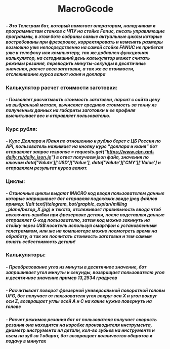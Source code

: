 #  <p align="center">MacroGcode</p>
##### - Это Телеграм бот, который помогает операторам, наладчикам и программистам станков с ЧПУ на стойке Fanuc, писать управляющие программы, в этом боте собраны самые актуальные циклы которые востребованы при фрезеровке, корректировать и изменять размеры возможно уже непосредственно на самой стойке FANUC не прибегая уже к телефону или компьютеру, так же добавлен функционал калькулятор, на сегодняшний день калькулятор может считать режимы резания, переводить минуты-секунды в десятичные значения, расчет веса заготовки, а так же ее стоимости, отслеживание курса валют юаня и доллара

### Калькулятор расчет стоимости заготовки:
##### - Позволяет расчитывать стоимость заготовки, парсит с сайта цену на выбранный металл, вычисляет среднюю стоимость за тонну из полученных данных на габариты заготовки и ее профиля высчитывает вес и отправляет пользователю. 

### Курс рубля: 
##### - Курс Доллара и Юаня по отношению к рублю берет с ЦБ России по API, пользователь нажимает на кнопку курс "доллара и юаня" бот отправляет запрос response = requests.get("https://www.cbr-xml-daily.ru/daily_json.js") в ответ получаем json файл,  значения по ключам data['Valute']['USD']['Value'], data['Valute']['CNY']['Value'] и отправляем результат курса валют.

### Циклы:
##### - Станочные циклы выдают MACRO код вводя пользователем данные которые запрашивает бот отправляя подсказки ввиде jpeg файлов пример: ![alt text](telegram_bot/graphic_explan/milling _plane/bezop_X.jpg) и текста, отслеживает правильность ввода чтоб исключить ошибки при фрезеровке детали, после подставляя данные отправляет G-код пользователю, затем код можно закинуть на стойку через USB носитель используя смартфон с установленным телеграммом, или же на компьютере можно посмотреть время на обработу, а так же посчитать стоимость заготовки и тем самым понять себестоимость детали! 

### Калькуляторы:
##### - Преобразование угла из минуты в десятичное значение, бот запрашивает угол минуты и секунды, возвращает пользователю угол и десятичное значение пример 13,2534 градусов
##### - Расчитывает поворот фрезерной универсальной поворотной головы UFG, бот получает от пользователя угол вокруг оси Х и угол вокруг оси Z, возвращает углы осей А и С на какие нужно повернуть на голове
##### - Расчет режимов резания бот от пользователя получает скорость резания она находится на коробке производителя инструмента, диаметр инструмента ил детали, кол-во зубьев на инструменте и сьем на зуб за 1 оборот, бот возвращает колличество оборотов и подачу в минутах
